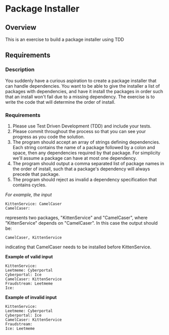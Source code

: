 # Package Installer

## Overview
This is an exercise to build a package installer using TDD

## Requirements

### Description
You suddenly have a curious aspiration to create a package installer that can handle dependencies. You want to be able to give the installer a list of packages with dependencies, and have it install the packages in order such that an install won't fail due to a missing dependency.
The exercise is to write the code that will determine the order of install.

### Requirements
1. Please use Test Driven Development (TDD) and include your tests.
1. Please commit throughout the process so that you can see your progress as you code the solution.
1. The program should accept an array of strings defining dependencies. Each string contains the name of a package followed by a colon and space, then any dependencies required by that package. For simplicity we'll assume a package can have at most one dependency.
1. The program should output a comma separated list of package names in the order of install, such that a package's dependency will always precede that package.
1. The program should reject as invalid a dependency specification that contains cycles.

*For example, the input*

```
KittenService: CamelCaser
CamelCaser:
```
represents two packages, "KittenService" and "CamelCaser", where "KittenService" depends on "CamelCaser". In this case the output should be:

```
CamelCaser, KittenService
```
indicating that CamelCaser needs to be installed before KittenService.

**Example of valid input**
```
KittenService:
Leetmeme: Cyberportal
Cyberportal: Ice
CamelCaser: KittenService
Fraudstream: Leetmeme
Ice:
```

**Example of invalid input**
```
KittenService:
Leetmeme: Cyberportal
Cyberportal: Ice
CamelCaser: KittenService
Fraudstream:
Ice: Leetmeme
```
